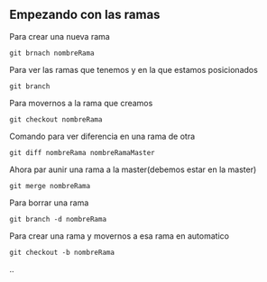 ## Empezando con las ramas

Para crear una nueva rama

    git brnach nombreRama

Para ver las ramas que tenemos y en la que estamos posicionados

    git branch

Para movernos a la rama que creamos

    git checkout nombreRama

Comando para ver diferencia en una rama de otra

    git diff nombreRama nombreRamaMaster

Ahora par aunir una rama a la master(debemos estar en la master)

    git merge nombreRama

Para borrar una rama

    git branch -d nombreRama

Para crear una rama y movernos a esa rama en automatico

    git checkout -b nombreRama

..
